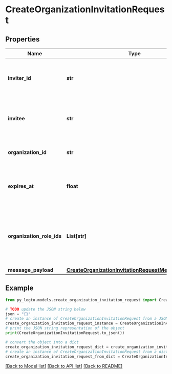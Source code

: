 # CreateOrganizationInvitationRequest


## Properties

Name | Type | Description | Notes
------------ | ------------- | ------------- | -------------
**inviter_id** | **str** | The ID of the user who is inviting the user to join the organization. | [optional] 
**invitee** | **str** | The email address of the user to invite to join the organization. | 
**organization_id** | **str** | The ID of the organization to invite the user to join. | 
**expires_at** | **float** | The epoch time in milliseconds when the invitation expires. | 
**organization_role_ids** | **List[str]** | The IDs of the organization roles to assign to the user when they accept the invitation. | [optional] 
**message_payload** | [**CreateOrganizationInvitationRequestMessagePayload**](CreateOrganizationInvitationRequestMessagePayload.md) |  | 

## Example

```python
from py_logto.models.create_organization_invitation_request import CreateOrganizationInvitationRequest

# TODO update the JSON string below
json = "{}"
# create an instance of CreateOrganizationInvitationRequest from a JSON string
create_organization_invitation_request_instance = CreateOrganizationInvitationRequest.from_json(json)
# print the JSON string representation of the object
print(CreateOrganizationInvitationRequest.to_json())

# convert the object into a dict
create_organization_invitation_request_dict = create_organization_invitation_request_instance.to_dict()
# create an instance of CreateOrganizationInvitationRequest from a dict
create_organization_invitation_request_from_dict = CreateOrganizationInvitationRequest.from_dict(create_organization_invitation_request_dict)
```
[[Back to Model list]](../README.md#documentation-for-models) [[Back to API list]](../README.md#documentation-for-api-endpoints) [[Back to README]](../README.md)



